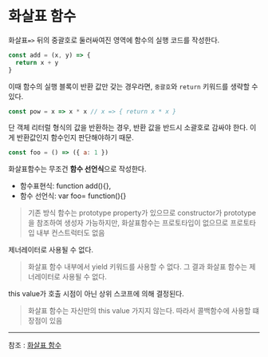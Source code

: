#  화살표 함수

화살표`=>` 뒤의 중괄호로 둘러싸여진 영역에 함수의 실행 코드를 작성한다.
```javascript
const add = (x, y) => {
  return x + y
}
```
이때 함수의 실행 블록이 반환 값만 갖는 경우라면, `중괄호`와 `return` 키워드를 생략할 수 있다.
```javascript
const pow = x => x * x // x => { return x * x }
```
단 객체 리터럴 형식의 값을 반환하는 경우, 반환 값을 반드시 소괄호로 감싸야 한다. 이게 반환값인지 함수인지 판단해야하기 때문.
```javascript
const foo = () => ({ a: 1 })
```

화살표함수는 무조건 **함수 선언식**으로 작성한다.
- 함수표현식: function add(){}, 
- 함수 선언식: var foo= function(){}
  
> 기존 방식 함수는 prototype property가 있으므로
> constructor가 prototype을 참조하여 생성자 가능하지만,
> 화살표함수는 프로토타입이 없으므로 프로토타입 내부 컨스트럭터도 없음
   
  
제너레이터로 사용될 수 없다. 
> 화살표 함수 내부에서 yield 키워드를 사용할 수 없다. 그 결과 화살표 함수는 제너레이터로 사용될 수 없다.


this value가 호출 시점이 아닌 상위 스코프에 의해 결정된다. 
> 화살표 함수는 자신만의 this value 가지지 않는다. 따라서 콜백함수에 사용할 떄 장점이 있음

---
참조 : [화살표 함수](https://poiemaweb.com/es6-arrow-function)